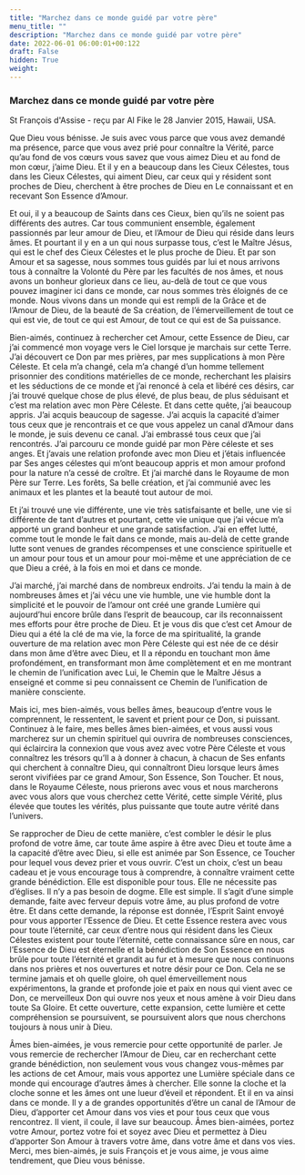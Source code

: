 ```yaml
---
title: "Marchez dans ce monde guidé par votre père"
menu_title: ""
description: "Marchez dans ce monde guidé par votre père"
date: 2022-06-01 06:00:01+00:122
draft: False
hidden: True
weight:
---
```

### Marchez dans ce monde guidé par votre père

St François d'Assise - reçu par Al Fike le 28 Janvier 2015, Hawaii, USA.

Que Dieu vous bénisse. Je suis avec vous parce que vous avez demandé ma présence, parce que vous avez prié pour connaître la Vérité, parce qu’au fond de vos cœurs vous savez que vous aimez Dieu et au fond de mon cœur, j’aime Dieu. Et il y en a beaucoup dans les Cieux Célestes, tous dans les Cieux Célestes, qui aiment Dieu, car ceux qui y résident sont proches de Dieu, cherchent à être proches de Dieu en Le connaissant et en recevant Son Essence d’Amour.

Et oui, il y a beaucoup de Saints dans ces Cieux, bien qu’ils ne soient pas différents des autres. Car tous communient ensemble, également passionnés par leur amour de Dieu, et l’Amour de Dieu qui réside dans leurs âmes. Et pourtant il y en a un qui nous surpasse tous, c’est le Maître Jésus, qui est le chef des Cieux Célestes et le plus proche de Dieu. Et par son Amour et sa sagesse, nous sommes tous guidés par lui et nous arrivons tous à connaître la Volonté du Père par les facultés de nos âmes, et nous avons un bonheur glorieux dans ce lieu, au-delà de tout ce que vous pouvez imaginer ici dans ce monde, car nous sommes très éloignés de ce monde. Nous vivons dans un monde qui est rempli de la Grâce et de l’Amour de Dieu, de la beauté de Sa création, de l’émerveillement de tout ce qui est vie, de tout ce qui est Amour, de tout ce qui est de Sa puissance.

Bien-aimés, continuez à rechercher cet Amour, cette Essence de Dieu, car j’ai commencé mon voyage vers le Ciel lorsque je marchais sur cette Terre. J’ai découvert ce Don par mes prières, par mes supplications à mon Père Céleste. Et cela m’a changé, cela m’a changé d’un homme tellement prisonnier des conditions matérielles de ce monde, recherchant les plaisirs et les séductions de ce monde et j’ai renoncé à cela et libéré ces désirs, car j’ai trouvé quelque chose de plus élevé, de plus beau, de plus séduisant et c’est ma relation avec mon Père Céleste. Et dans cette quête, j’ai beaucoup appris. J’ai acquis beaucoup de sagesse. J’ai acquis la capacité d’aimer tous ceux que je rencontrais et ce que vous appelez un canal d’Amour dans le monde, je suis devenu ce canal. J’ai embrassé tous ceux que j’ai rencontrés. J’ai parcouru ce monde guidé par mon Père céleste et ses anges. Et j’avais une relation profonde avec mon Dieu et j’étais influencée par Ses anges célestes qui m’ont beaucoup appris et mon amour profond pour la nature n’a cessé de croître. Et j’ai marché dans le Royaume de mon Père sur Terre. Les forêts, Sa belle création, et j’ai communié avec les animaux et les plantes et la beauté tout autour de moi.

Et j’ai trouvé une vie différente, une vie très satisfaisante et belle, une vie si différente de tant d’autres et pourtant, cette vie unique que j’ai vécue m’a apporté un grand bonheur et une grande satisfaction. J’ai en effet lutté, comme tout le monde le fait dans ce monde, mais au-delà de cette grande lutte sont venues de grandes récompenses et une conscience spirituelle et un amour pour tous et un amour pour moi-même et une appréciation de ce que Dieu a créé, à la fois en moi et dans ce monde.

J’ai marché, j’ai marché dans de nombreux endroits. J’ai tendu la main à de nombreuses âmes et j’ai vécu une vie humble, une vie humble dont la simplicité et le pouvoir de l’amour ont créé une grande Lumière qui aujourd’hui encore brûle dans l’esprit de beaucoup, car ils reconnaissent mes efforts pour être proche de Dieu. Et je vous dis que c’est cet Amour de Dieu qui a été la clé de ma vie, la force de ma spiritualité, la grande ouverture de ma relation avec mon Père Céleste qui est née de ce désir dans mon âme d’être avec Dieu, et Il a répondu en touchant mon âme profondément, en transformant mon âme complètement et en me montrant le chemin de l’unification avec Lui, le Chemin que le Maître Jésus a enseigné et comme si peu connaissent ce Chemin de l’unification de manière consciente.

Mais ici, mes bien-aimés, vous belles âmes, beaucoup d’entre vous le comprennent, le ressentent, le savent et prient pour ce Don, si puissant. Continuez à le faire, mes belles âmes bien-aimées, et vous aussi vous marcherez sur un chemin spirituel qui ouvrira de nombreuses consciences, qui éclaircira la connexion que vous avez avec votre Père Céleste et vous connaîtrez les trésors qu’Il a à donner à chacun, à chacun de Ses enfants qui cherchent à connaître Dieu, qui connaîtront Dieu lorsque leurs âmes seront vivifiées par ce grand Amour, Son Essence, Son Toucher. Et nous, dans le Royaume Céleste, nous prierons avec vous et nous marcherons avec vous alors que vous cherchez cette Vérité, cette simple Vérité, plus élevée que toutes les vérités, plus puissante que toute autre vérité dans l’univers.

Se rapprocher de Dieu de cette manière, c’est combler le désir le plus profond de votre âme, car toute âme aspire à être avec Dieu et toute âme a la capacité d’être avec Dieu, si elle est animée par Son Essence, ce Toucher pour lequel vous devez prier et vous ouvrir. C’est un choix, c’est un beau cadeau et je vous encourage tous à comprendre, à connaître vraiment cette grande bénédiction. Elle est disponible pour tous. Elle ne nécessite pas d’églises. Il n’y a pas besoin de dogme. Elle est simple. Il s’agit d’une simple demande, faite avec ferveur depuis votre âme, au plus profond de votre être. Et dans cette demande, la réponse est donnée, l’Esprit Saint envoyé pour vous apporter l’Essence de Dieu. Et cette Essence restera avec vous pour toute l’éternité, car ceux d’entre nous qui résident dans les Cieux Célestes existent pour toute l’éternité, cette connaissance sûre en nous, car l’Essence de Dieu est éternelle et la bénédiction de Son Essence en nous brûle pour toute l’éternité et grandit au fur et à mesure que nous continuons dans nos prières et nos ouvertures et notre désir pour ce Don. Cela ne se termine jamais et oh quelle gloire, oh quel émerveillement nous expérimentons, la grande et profonde joie et paix en nous qui vient avec ce Don, ce merveilleux Don qui ouvre nos yeux et nous amène à voir Dieu dans toute Sa Gloire. Et cette ouverture, cette expansion, cette lumière et cette compréhension se poursuivent, se poursuivent alors que nous cherchons toujours à nous unir à Dieu.

Âmes bien-aimées, je vous remercie pour cette opportunité de parler. Je vous remercie de rechercher l’Amour de Dieu, car en recherchant cette grande bénédiction, non seulement vous vous changez vous-mêmes par les actions de cet Amour, mais vous apportez une Lumière spéciale dans ce monde qui encourage d’autres âmes à chercher. Elle sonne la cloche et la cloche sonne et les âmes ont une lueur d’éveil et répondent. Et il en va ainsi dans ce monde. Il y a de grandes opportunités d’être un canal de l’Amour de Dieu, d’apporter cet Amour dans vos vies et pour tous ceux que vous rencontrez. Il vient, il coule, il lave sur beaucoup. Âmes bien-aimées, portez votre Amour, portez votre foi et soyez avec Dieu et permettez à Dieu d’apporter Son Amour à travers votre âme, dans votre âme et dans vos vies. Merci, mes bien-aimés, je suis François et je vous aime, je vous aime tendrement, que Dieu vous bénisse.
